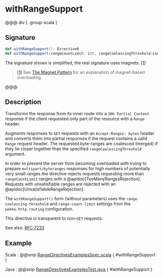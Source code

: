 # withRangeSupport

@@@ div { .group-scala }
## Signature

```scala
def withRangeSupport(): Directive0
def withRangeSupport(rangeCountLimit: Int, rangeCoalescingThreshold:Long): Directive0
```

The signature shown is simplified, the real signature uses magnets. <a id="^1" href="#1">[1]</a>

> <a id="1" href="#^1">[1]</a> See [The Magnet Pattern](http://spray.io/blog/2012-12-13-the-magnet-pattern/) for an explanation of magnet-based overloading.

@@@

## Description

Transforms the response from its inner route into a `206 Partial Content`
response if the client requested only part of the resource with a `Range` header.

Augments responses to `GET` requests with an `Accept-Ranges: bytes` header and converts them into partial responses
if the request contains a valid `Range` request header. The requested byte-ranges are coalesced (merged) if they
lie closer together than the specified `rangeCoalescingThreshold` argument.

In order to prevent the server from becoming overloaded with trying to prepare `multipart/byteranges` responses for
high numbers of potentially very small ranges the directive rejects requests requesting more than `rangeCountLimit`
ranges with a @apidoc[TooManyRangesRejection].
Requests with unsatisfiable ranges are rejected with an @apidoc[UnsatisfiableRangeRejection].

The `withRangeSupport()` form (without parameters) uses the `range-coalescing-threshold` and `range-count-limit`
settings from the `pekko.http.routing` configuration.

This directive is transparent to non-`GET` requests.

See also: [RFC 7233](https://tools.ietf.org/html/rfc7233)

## Example

Scala
:  @@snip [RangeDirectivesExamplesSpec.scala](/docs/src/test/scala/docs/http/scaladsl/server/directives/RangeDirectivesExamplesSpec.scala) { #withRangeSupport }

Java
:  @@snip [RangeDirectivesExamplesTest.java](/docs/src/test/java/docs/http/javadsl/server/directives/RangeDirectivesExamplesTest.java) { #withRangeSupport }
